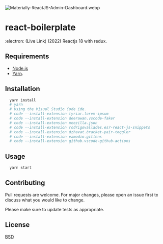 <img src="https://codedthemes.com/wp-content/uploads/edd/2022/05/Materially-ReactJS-Admin-Dashboard.webp" alt="Materially-ReactJS-Admin-Dashboard.webp" width=""/>

# react-boilerplate

:electron: (Live Link) (2022) Reactjs 18 with redux.

## Requirements

* [Node.js](https://nodejs.org/en/)
* [Yarn](https://yarnpkg.com/).

## Installation

```bash
  yarn install
  # yarn
  # Using the Visual Studio Code ide.
  # code --install-extension tyriar.lorem-ipsum
  # code --install-extension deerawan.vscode-faker
  # code --install-extension meezilla.json
  # code --install-extension rodrigovallades.es7-react-js-snippets
  # code --install-extension dzhavat.bracket-pair-toggler
  # code --install-extension eamodio.gitlens
  # code --install-extension github.vscode-github-actions
```

## Usage

```bash
  yarn start
```

## Contributing
Pull requests are welcome. For major changes, please open an issue first to discuss what you would like to change.

Please make sure to update tests as appropriate.

## License
[BSD](https://opensource.org/licenses/BSD-3-Clause)
